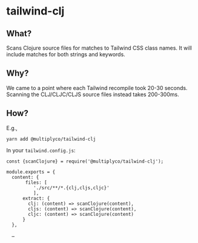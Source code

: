 # tailwind-clj

## What?
Scans Clojure source files for matches to Tailwind CSS class names. It will include matches for both strings and keywords.

## Why?

We came to a point where each Tailwind recompile took 20-30 seconds. Scanning the CLJ/CLJC/CLJS source files instead takes 200-300ms.

## How?

E.g.,
```
yarn add @multiplyco/tailwind-clj
```

In your `tailwind.config.js`:

```
const {scanClojure} = require('@multiplyco/tailwind-clj');

module.exports = {
  content: {
       files: [
          './src/**/*.{clj,cljs,cljc}'
          ],
      extract: {
        clj: (content) => scanClojure(content),
        cljs: (content) => scanClojure(content),
        cljc: (content) => scanClojure(content)
      }
  },
  
  …
```